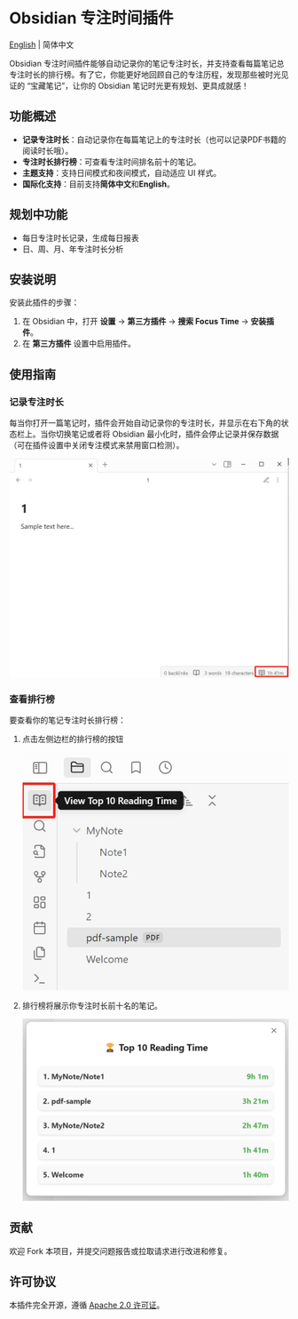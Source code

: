 # Obsidian 专注时间插件

[English](README.md) | 简体中文

Obsidian 专注时间插件能够自动记录你的笔记专注时长，并支持查看每篇笔记总专注时长的排行榜。有了它，你能更好地回顾自己的专注历程，发现那些被时光见证的 “宝藏笔记”，让你的 Obsidian 笔记时光更有规划、更具成就感！

## 功能概述

- **记录专注时长**：自动记录你在每篇笔记上的专注时长（也可以记录PDF书籍的阅读时长哦）。
- **专注时长排行榜**：可查看专注时间排名前十的笔记。
- **主题支持**：支持日间模式和夜间模式，自动适应 UI 样式。
- **国际化支持**：目前支持**简体中文**和**English**。

## 规划中功能

- 每日专注时长记录，生成每日报表
- 日、周、月、年专注时长分析

## 安装说明

安装此插件的步骤：

1. 在 Obsidian 中，打开 **设置** → **第三方插件** → **搜索 Focus Time** → **安装插件**。
2. 在 **第三方插件** 设置中启用插件。

## 使用指南

### 记录专注时长

每当你打开一篇笔记时，插件会开始自动记录你的专注时长，并显示在右下角的状态栏上。当你切换笔记或者将 Obsidian 最小化时，插件会停止记录并保存数据（可在插件设置中关闭专注模式来禁用窗口检测）。

![statusbar](asset/statusbar.png)

### 查看排行榜

要查看你的笔记专注时长排行榜：

1. 点击左侧边栏的排行榜的按钮

   ![ribbon](asset/ribbon.png)

2. 排行榜将展示你专注时长前十名的笔记。

   ![leaderboard](asset/leaderboard.png)

## 贡献

欢迎 Fork 本项目，并提交问题报告或拉取请求进行改进和修复。

## 许可协议

本插件完全开源，遵循 [Apache 2.0 许可证](LICENSE)。

